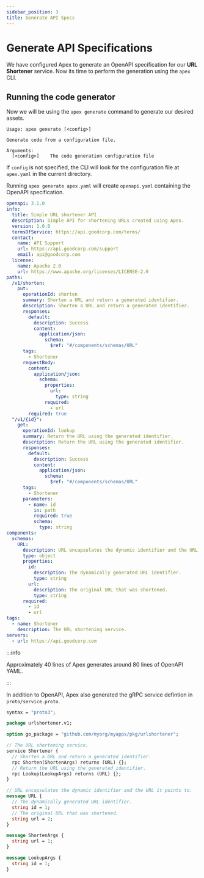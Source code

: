```yaml
---
sidebar_position: 3
title: Generate API Specs
---
```


# Generate API Specifications

We have configured Apex to generate an OpenAPI specification for our **URL Shortener** service. Now its time to perform the generation using the `apex` CLI.

## Running the code generator

Now we will be using the `apex generate` command to generate our desired assets.

```cli
Usage: apex generate [<config>]

Generate code from a configuration file.

Arguments:
  [<config>]    The code generation configuration file
```

If `config` is not specified, the CLI will look for the configuration file at `apex.yaml` in the current directory.

Running `apex generate apex.yaml` will create `openapi.yaml` containing the OpenAPI specification.

```yaml title="openapi.yaml" showLineNumbers
openapi: 3.1.0
info:
  title: Simple URL shortener API
  description: Simple API for shortening URLs created using Apex.
  version: 1.0.0
  termsOfService: https://api.goodcorp.com/terms/
  contact:
    name: API Support
    url: https://api.goodcorp.com/support
    email: api@goodcorp.com
  license:
    name: Apache 2.0
    url: https://www.apache.org/licenses/LICENSE-2.0
paths:
  /v1/shorten:
    put:
      operationId: shorten
      summary: Shorten a URL and return a generated identifier.
      description: Shorten a URL and return a generated identifier.
      responses:
        default:
          description: Success
          content:
            application/json:
              schema:
                $ref: "#/components/schemas/URL"
      tags:
        - Shortener
      requestBody:
        content:
          application/json:
            schema:
              properties:
                url:
                  type: string
              required:
                - url
        required: true
  "/v1/{id}":
    get:
      operationId: lookup
      summary: Return the URL using the generated identifier.
      description: Return the URL using the generated identifier.
      responses:
        default:
          description: Success
          content:
            application/json:
              schema:
                $ref: "#/components/schemas/URL"
      tags:
        - Shortener
      parameters:
        - name: id
          in: path
          required: true
          schema:
            type: string
components:
  schemas:
    URL:
      description: URL encapsulates the dynamic identifier and the URL it points to.
      type: object
      properties:
        id:
          description: The dynamically generated URL identifier.
          type: string
        url:
          description: The original URL that was shortened.
          type: string
      required:
        - id
        - url
tags:
  - name: Shortener
    description: The URL shortening service.
servers:
  - url: https://api.goodcorp.com
```

:::info

Approximately 40 lines of Apex generates around 80 lines of OpenAPI YAML.

:::

In addition to OpenAPI, Apex also generated the gRPC service defintion in `proto/service.proto`.

```protobuf title="proto/service.proto" showLineNumbers
syntax = "proto3";

package urlshortener.v1;

option go_package = "github.com/myorg/myapps/pkg/urlshortener";

// The URL shortening service.
service Shortener {
  // Shorten a URL and return a generated identifier.
  rpc Shorten(ShortenArgs) returns (URL) {};
  // Return the URL using the generated identifier.
  rpc Lookup(LookupArgs) returns (URL) {};
}

// URL encapsulates the dynamic identifier and the URL it points to.
message URL {
  // The dynamically generated URL identifier.
  string id = 1;
  // The original URL that was shortened.
  string url = 2;
}

message ShortenArgs {
  string url = 1;
}

message LookupArgs {
  string id = 1;
}
```

